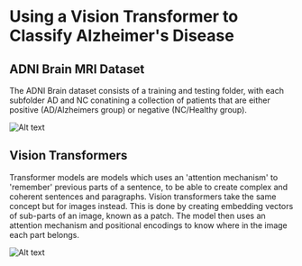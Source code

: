 # Using a Vision Transformer to Classify Alzheimer's Disease

## ADNI Brain MRI Dataset
The ADNI Brain dataset consists of a training and testing folder, with each subfolder AD and NC conatining a collection of patients that are either positive (AD/Alzheimers group) or negative (NC/Healthy group).

![Alt text](image-1.png)

## Vision Transformers
Transformer models are models which uses an 'attention mechanism' to 'remember' previous parts of a sentence, to be able to create complex and coherent sentences and paragraphs. Vision transformers take the same concept but for images instead. This is done by creating embedding vectors of sub-parts of an image, known as a patch. The model then uses an attention mechanism and positional encodings to know where in the image each part belongs.

![Alt text](image.png)
